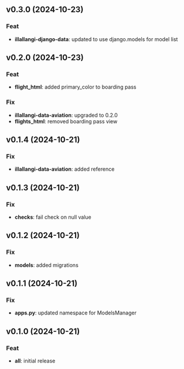 ## v0.3.0 (2024-10-23)

### Feat

- **illallangi-django-data**: updated to use django.models for model list

## v0.2.0 (2024-10-23)

### Feat

- **flight_html**: added primary_color to boarding pass

### Fix

- **illallangi-data-aviation**: upgraded to 0.2.0
- **flights_html**: removed boarding pass view

## v0.1.4 (2024-10-21)

### Fix

- **illallangi-data-aviation**: added reference

## v0.1.3 (2024-10-21)

### Fix

- **checks**: fail check on null value

## v0.1.2 (2024-10-21)

### Fix

- **models**: added migrations

## v0.1.1 (2024-10-21)

### Fix

- **apps.py**: updated namespace for ModelsManager

## v0.1.0 (2024-10-21)

### Feat

- **all**: initial release
